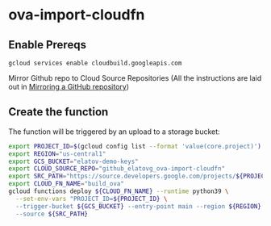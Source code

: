# ova-import-cloudfn

## Enable Prereqs
```
gcloud services enable cloudbuild.googleapis.com
```

Mirror Github repo to Cloud Source Repositories (All the instructions are laid out in [Mirroring a GitHub repository](https://cloud.google.com/source-repositories/docs/mirroring-a-github-repository))

## Create the function
The function will be triggered by an upload to a storage bucket:

```bash
export PROJECT_ID=$(gcloud config list --format 'value(core.project)')
export REGION="us-central1"
export GCS_BUCKET="elatov-demo-keys"
export CLOUD_SOURCE_REPO="github_elatovg_ova-import-cloudfn"
export SRC_PATH="https://source.developers.google.com/projects/${PROJECT_ID}/repos/${CLOUD_SOURCE_REPO}/moveable-aliases/main/paths/app"
export CLOUD_FN_NAME="build_ova"
gcloud functions deploy ${CLOUD_FN_NAME} --runtime python39 \
  --set-env-vars "PROJECT_ID=${PROJECT_ID} \
  --trigger-bucket ${GCS_BUCKET} --entry-point main --region ${REGION} \ 
  --source ${SRC_PATH}
```